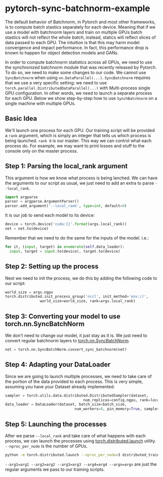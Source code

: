 # pytorch-sync-batchnorm-example

The default behavior of Batchnorm, in Pytorch and most other frameworks, is to compute batch stastics separately for each device. Meaning that if we use a model with batchnorm layers and train on multiple GPUs batch stastics will not reflect the whole *batch*, instead, statics will reflect slices of data passed to each GPU. The intuition is that this may harm model convergence and impact performance. In fact, this performance drop is known to happen for object detection models and GANs.

In order to compute batchnorm statistics across all GPUs, we need to use the synchronized batchnorm module that was recently released by Pytorch. To do so, we need to make some changes to our code. We cannot use `SyncBatchnorm` when using `nn.DataParallel(...)`. `SyncBatchnorm` requires that we use a very specific setting: we need to use `torch.parallel.DistributedDataParallel(...)` with Multi-process single GPU configuration. In other words, we need to launch a separate process for each GPU. Below we show step-by-step how to use `SynchBatchnorm` on a single machine with multiple GPUs.

## Basic Idea

We'll launch one process for each GPU. Our training script will be provided a `rank` argument, which is simply an integer that tells us which process is being launched. `rank 0` is our master. This way we can control what each process do. For example, we may want to print losses and stuff to the console only on the master process.

## Step 1: Parsing the local_rank argument
This argument is how we know what process is being lanched. We can have the arguments to our script as usual, we just need to add an extra to parse `--local_rank`.

```python
import argparse
parser = argparse.ArgumentParser()
parser.add_argument('--local_rank', type=int, default=0)
```
It is our job to send each model to its device:

```python
device = torch.device('cuda:{}'.format(args.local_rank))
net = net.to(device)
```
Remember that we need to do the same for the inputs of the model. i.e.:


```python
for it, (input, target) in enumerate(self.data_loader):
  input, target = input.to(device), target.to(device)
```

## Step 2: Setting up the process
Next we need to init the process, we do this by adding the following code to our script:

```python
world_size = args.ngpu
torch.distributed.init_process_group('nccl', init_method='env://',
                world_size=world_size, rank=args.local_rank)
```

## Step 3: Converting your model to use torch.nn.SyncBatchNorm

We don't need to change our model, it just stay as it is. We just need to convert regular batchnorm layers to [torch.nn.SyncBatchNorm](https://pytorch.org/docs/master/nn.html#torch.nn.SyncBatchNorm).
```python
net = torch.nn.SyncBatchNorm.convert_sync_batchnorm(net)
```


## Step 4: Adapting your DataLoader
Since we are going to launch multiple processes, we need to take care of the portion of the data provided to each process. This is very simple, assuming you have your Dataset already implemented.

```python
sampler = torch.utils.data.distributed.DistributedSampler(dataset,
                                    num_replicas=config.ngpu, rank=local_rank)
data_loader = DataLoader(dataset, batch_size=batch_size,
                                num_workers=8, pin_memory=True, sampler=sampler, drop_last=True)
```


## Step 5: Launching the processes
After we parse `--local_rank` and take care of what happens with each process, we can launch the processes using [torch.distributed.launch](https://pytorch.org/docs/master/distributed.html#launch-utility) utility. `--nproc_per_node` is the number of GPUs.

```bash
python -m torch.distributed.launch --nproc_per_node=3 distributed_train.py --arg1=arg1 --arg2=arg2 --arg3=arg3 --arg4=arg4 --argn=argn
```

`--arg1=arg1 --arg2=arg2 --arg3=arg3 --arg4=arg4 --argn=argn` are just the regular arguments we pass to our training scripts.

